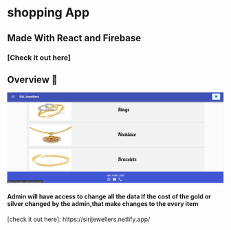# shopping App

<h2>Made With React and Firebase</h2>

### [Check it out here] 


## Overview 👀

<p align="center">
  <img src="overview.png"/>
</p>

<h4>Admin will have access to change all the data
If the cost of the gold or silver changed by the admin,that make changes to the every item 
</h4>
[check it out here]: https://sirijewellers.netlify.app/
